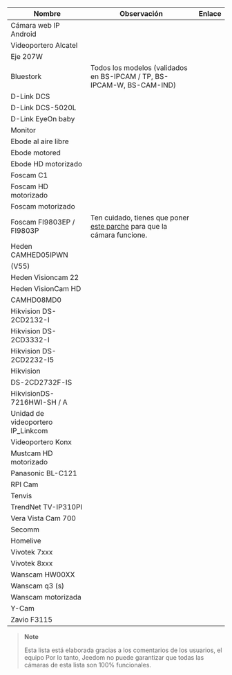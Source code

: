 | Nombre                    | Observación               | Enlace                    |
|-------------------------|-------------------------|--------------------------|
| Cámara web IP Android       |                         |                          |
| Videoportero Alcatel   |                         |                          |
| Eje 207W               |                         |                          |
| Bluestork              | Todos los modelos (validados en BS-IPCAM / TP, BS-IPCAM-W, BS-CAM-IND) |                          |
| D-Link DCS              |                         |                          |
| D-Link DCS-5020L        |                         |                          |
| D-Link EyeOn baby       |                         |                          |
| Monitor                |                         |                          |
| Ebode al aire libre        |                         |                          |
| Ebode motored          |                         |                          |
| Ebode HD motorizado      |                         |                          |
| Foscam C1               |                         |                          |
| Foscam HD motorizado     |                         |                          |
| Foscam motorizado        |                         |                          |
| Foscam FI9803EP / FI9803P | Ten cuidado, tienes que poner [este parche](:https://drive.google.com/file/d/0B9gdDNCtvjAITEs0UjduRV9zSG8/view?usp=sharing) para que la cámara funcione.
| Heden CAMHED05IPWN      |                         |                          |
|(V55)                  |                         |                          |
| Heden Visioncam 22      |                         |                          |
| Heden VisionCam HD      |                         |                          |
| CAMHD08MD0              |                         |                          |
| Hikvision DS-2CD2132-I  |                         |                          |
| Hikvision DS-2CD3332-I  |                         |                          |
| Hikvision DS-2CD2232-I5 |                         |                          |
| Hikvision              |                         |                          |
| DS-2CD2732F-IS          |                         |                          |
|HikvisionDS-7216HWI-SH / A |                         |                          |
| Unidad de videoportero IP\_Linkcom |                         |                          |
| Videoportero Konx      |                         |                          |
| Mustcam HD motorizado    |                         |                          |
| Panasonic BL-C121       |                         |                          |
| RPI Cam                 |                         |                          |
| Tenvis                 |                         |                          |
| TrendNet TV-IP310PI     |                         |                          |
| Vera Vista Cam 700      |                         |                          |
| Secomm                 |                         |                          |
| Homelive               |                         |                          |
| Vivotek 7xxx            |                         |                          |
| Vivotek 8xxx            |                         |                          |
| Wanscam HW00XX          |                         |                          |
| Wanscam q3 (s)           |                         |                          |
| Wanscam motorizada       |                         |                          |
| Y-Cam                  |                         |                          |
| Zavio F3115             |                         |                          |

> **Note**
>
> Esta lista está elaborada gracias a los comentarios de los usuarios, el equipo
> Por lo tanto, Jeedom no puede garantizar que todas las cámaras de esta lista
> son 100% funcionales.
